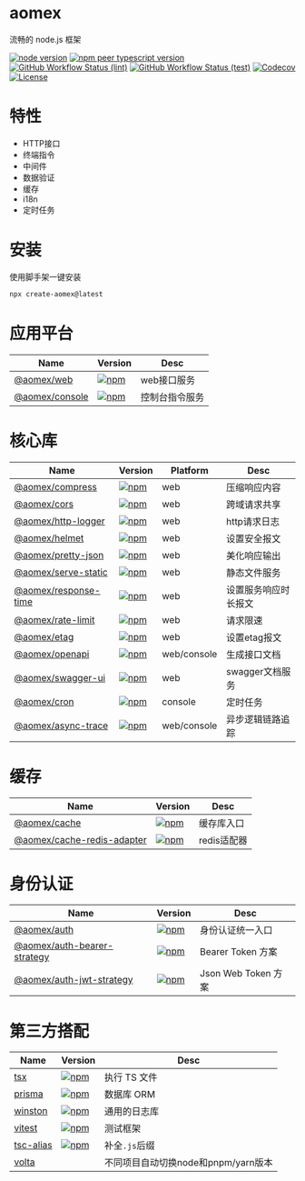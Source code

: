 # aomex

流畅的 node.js 框架

[![node version](https://img.shields.io/node/v/@aomex/core?logo=node.js)](https://nodejs.org)
[![npm peer typescript version](https://img.shields.io/npm/dependency-version/@aomex/core/peer/typescript?logo=typescript)](https://github.com/microsoft/TypeScript)
[![GitHub Workflow Status (lint)](https://img.shields.io/github/actions/workflow/status/aomex/aomex/lint.yml?branch=main&label=lint&logo=eslint)](https://github.com/aomex/aomex/actions/workflows/lint.yml)
[![GitHub Workflow Status (test)](https://img.shields.io/github/actions/workflow/status/aomex/aomex/test.yml?branch=main&label=test&logo=vitest)](https://github.com/aomex/aomex/actions/workflows/test.yml)
[![Codecov](https://img.shields.io/codecov/c/github/aomex/aomex?logo=codecov)](https://codecov.io/gh/aomex/aomex)
[![License](https://img.shields.io/github/license/aomex/aomex?logo=open-source-initiative)](https://github.com/aomex/aomex/blob/main/LICENSE)

# 特性

- HTTP接口
- 终端指令
- 中间件
- 数据验证
- 缓存
- i18n
- 定时任务

# 安装

使用脚手架一键安装

```bash
npx create-aomex@latest
```

# 应用平台

| Name                                 | Version                                                                                             | Desc           |
| ------------------------------------ | --------------------------------------------------------------------------------------------------- | -------------- |
| [@aomex/web](./packages/web)         | [![npm](https://img.shields.io/npm/v/@aomex/web)](https://www.npmjs.com/package/@aomex/web)         | web接口服务    |
| [@aomex/console](./packages/console) | [![npm](https://img.shields.io/npm/v/@aomex/console)](https://www.npmjs.com/package/@aomex/console) | 控制台指令服务 |

# 核心库

| Name                                             | Version                                                                                                         | Platform    | Desc                 |
| ------------------------------------------------ | --------------------------------------------------------------------------------------------------------------- | ----------- | -------------------- |
| [@aomex/compress](./packages/compress)           | [![npm](https://img.shields.io/npm/v/@aomex/compress)](https://www.npmjs.com/package/@aomex/compress)           | web         | 压缩响应内容         |
| [@aomex/cors](./packages/cors)                   | [![npm](https://img.shields.io/npm/v/@aomex/cors)](https://www.npmjs.com/package/@aomex/cors)                   | web         | 跨域请求共享         |
| [@aomex/http-logger](./packages/http-logger)     | [![npm](https://img.shields.io/npm/v/@aomex/http-logger)](https://www.npmjs.com/package/@aomex/http-logger)     | web         | http请求日志         |
| [@aomex/helmet](./packages/helmet)               | [![npm](https://img.shields.io/npm/v/@aomex/helmet)](https://www.npmjs.com/package/@aomex/helmet)               | web         | 设置安全报文         |
| [@aomex/pretty-json](./packages/pretty-json)     | [![npm](https://img.shields.io/npm/v/@aomex/pretty-json)](https://www.npmjs.com/package/@aomex/pretty-json)     | web         | 美化响应输出         |
| [@aomex/serve-static](./packages/serve-static)   | [![npm](https://img.shields.io/npm/v/@aomex/serve-static)](https://www.npmjs.com/package/@aomex/serve-static)   | web         | 静态文件服务         |
| [@aomex/response-time](./packages/response-time) | [![npm](https://img.shields.io/npm/v/@aomex/response-time)](https://www.npmjs.com/package/@aomex/response-time) | web         | 设置服务响应时长报文 |
| [@aomex/rate-limit](./packages/rate-limit)       | [![npm](https://img.shields.io/npm/v/@aomex/rate-limit)](https://www.npmjs.com/package/@aomex/rate-limit)       | web         | 请求限速             |
| [@aomex/etag](./packages/etag)                   | [![npm](https://img.shields.io/npm/v/@aomex/etag)](https://www.npmjs.com/package/@aomex/etag)                   | web         | 设置etag报文         |
| [@aomex/openapi](./packages/openapi)             | [![npm](https://img.shields.io/npm/v/@aomex/openapi)](https://www.npmjs.com/package/@aomex/openapi)             | web/console | 生成接口文档         |
| [@aomex/swagger-ui](./packages/swagger-ui)       | [![npm](https://img.shields.io/npm/v/@aomex/swagger-ui)](https://www.npmjs.com/package/@aomex/swagger-ui)       | web         | swagger文档服务      |
| [@aomex/cron](./packages/cron)                   | [![npm](https://img.shields.io/npm/v/@aomex/cron)](https://www.npmjs.com/package/@aomex/cron)                   | console     | 定时任务             |
| [@aomex/async-trace](./packages/async-trace)     | [![npm](https://img.shields.io/npm/v/@aomex/async-trace)](https://www.npmjs.com/package/@aomex/async-trace)     | web/console | 异步逻辑链路追踪     |

# 缓存

| Name                                                         | Version                                                                                                                     | Desc        |
| ------------------------------------------------------------ | --------------------------------------------------------------------------------------------------------------------------- | ----------- |
| [@aomex/cache](./packages/cache)                             | [![npm](https://img.shields.io/npm/v/@aomex/cache)](https://www.npmjs.com/package/@aomex/cache)                             | 缓存库入口  |
| [@aomex/cache-redis-adapter](./packages/cache-redis-adapter) | [![npm](https://img.shields.io/npm/v/@aomex/cache-redis-adapter)](https://www.npmjs.com/package/@aomex/cache-redis-adapter) | redis适配器 |

# 身份认证

| Name                                                           | Version                                                                                                                       | Desc                |
| -------------------------------------------------------------- | ----------------------------------------------------------------------------------------------------------------------------- | ------------------- |
| [@aomex/auth](./packages/auth)                                 | [![npm](https://img.shields.io/npm/v/@aomex/auth)](https://www.npmjs.com/package/@aomex/auth)                                 | 身份认证统一入口    |
| [@aomex/auth-bearer-strategy](./packages/auth-bearer-strategy) | [![npm](https://img.shields.io/npm/v/@aomex/auth-bearer-strategy)](https://www.npmjs.com/package/@aomex/auth-bearer-strategy) | Bearer Token 方案   |
| [@aomex/auth-jwt-strategy](./packages/auth-jwt-strategy)       | [![npm](https://img.shields.io/npm/v/@aomex/auth-jwt-strategy)](https://www.npmjs.com/package/@aomex/auth-jwt-strategy)       | Json Web Token 方案 |

# 第三方搭配

| Name                                                 | Version                                                                                   | Desc                                |
| ---------------------------------------------------- | ----------------------------------------------------------------------------------------- | ----------------------------------- |
| [tsx](https://github.com/privatenumber/tsx)          | [![npm](https://img.shields.io/npm/v/tsx)](https://www.npmjs.com/package/tsx)             | 执行 TS 文件                        |
| [prisma](https://github.com/prisma/prisma)           | [![npm](https://img.shields.io/npm/v/prisma)](https://www.npmjs.com/package/prisma)       | 数据库 ORM                          |
| [winston](https://github.com/winstonjs/winston)      | [![npm](https://img.shields.io/npm/v/winston)](https://www.npmjs.com/package/winston)     | 通用的日志库                        |
| [vitest](https://github.com/vitest-dev/vitest)       | [![npm](https://img.shields.io/npm/v/vitest)](https://www.npmjs.com/package/vitest)       | 测试框架                            |
| [tsc-alias](https://github.com/justkey007/tsc-alias) | [![npm](https://img.shields.io/npm/v/tsc-alias)](https://www.npmjs.com/package/tsc-alias) | 补全`.js`后缀                       |
| [volta](https://volta.sh/)                           |                                                                                           | 不同项目自动切换node和pnpm/yarn版本 |
